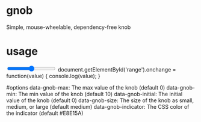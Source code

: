 # gnob
Simple, mouse-wheelable, dependency-free knob

# usage
<input id="range" type="range" data-gnob/>
document.getElementById('range').onchange = function(value) { console.log(value); }

#options
data-gnob-max: The max value of the knob (default 0)
data-gnob-min: The min value of the knob (default 10)
data-gnob-initial: The initial value of the knob (default 0)
data-gnob-size: The size of the knob as small, medium, or large (default medium)
data-gnob-indicator: The CSS color of the indicator (default #E8E15A)
